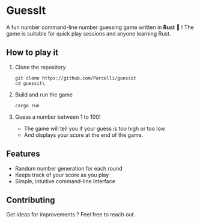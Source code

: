 # GuessIt
A fun number command-line number guessing game written in **Rust** 🦀 ! The game is suitable for quick play sessions and anyone learning Rust.

## How to play it
1. Clone the repository
   ```
   git clone https://github.com/Parcelli/guessit
   cd guessit\
   ```
2. Build and run the game
   ```
   cargo run
   
   ```
3. Guess a number between 1 to 100!
   
   * The game will tell you if your guess is too high or too low
   * And displays your score at the end of the game.
     
## Features
  * Random number generation for each round
  * Keeps track of your score as you play
  * Simple, intuitive command-line interface

## Contributing
Got ideas for improvements ? Feel free to reach out.

